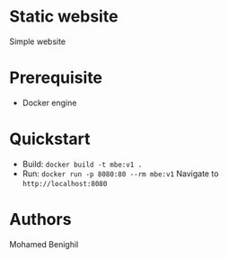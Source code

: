 # Static website
Simple website

# Prerequisite
- Docker engine 

# Quickstart
- Build: `docker build -t mbe:v1 .`
- Run: `docker run -p 8080:80 --rm mbe:v1`
Navigate to `http://localhost:8080`

# Authors
Mohamed Benighil